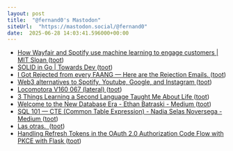 ```yaml
---
layout: post
title:  "@fernand0's Mastodon"
siteUrl:  "https://mastodon.social/@fernand0"
date:  2025-06-28 14:03:41.596000+00:00
---
```

*  [How Wayfair and Spotify use machine learning to engage customers \| MIT Sloan ](https://mitsloan.mit.edu/ideas-made-to-matter/how-wayfair-and-spotify-use-machine-learning-to-engage-customers?ref=refin) ([toot](https://mastodon.social/@fernand0/114761362413417261))
*  [SOLID in Go \| Towards Dev ](https://medium.com/@josueparra2892/golang-solid-principles-fd7bf513874) ([toot](https://mastodon.social/@fernand0/114760680743655173))
*  [I Got Rejected from every FAANG — Here are the Rejection Emails. ](https://medium.com/@sebastiancarlos/i-got-rejected-from-every-faang-here-are-the-rejection-emails-b0387b21b8e) ([toot](https://mastodon.social/@fernand0/114760609077088679))
*  [Web3 alternatives to Spotify, Youtube, Google, and Instagram ](https://flintlabs.medium.com/web3-alternatives-to-spotify-youtube-google-and-instagram-c84e1dbd6db) ([toot](https://mastodon.social/@fernand0/114760357556599959))
*  [Locomotora V160 067 (lateral) ](https://www.flickr.com/photos/fernand0/54616876726) ([toot](https://mastodon.social/@fernand0/114760255043307307))
*  [3 Things Learning a Second Language Taught Me About Life ](https://medium.com/@isabellamartin/3-things-learning-a-second-language-taught-me-about-life-96b1fd95dcb) ([toot](https://mastodon.social/@fernand0/114759966146449723))
*  [Welcome to the New Database Era - Ethan Batraski - Medium ](https://medium.com/@ethanjb/welcome-to-the-new-database-era-f4f8c8c407e) ([toot](https://mastodon.social/@fernand0/114758425683708451))
*  [SQL 101 — CTE (Common Table Expression) - Nadia Selas Noversega - Medium ](https://nadiaslnv.medium.com/sql-101-cte-common-table-expression-b6ccef99062) ([toot](https://mastodon.social/@fernand0/114756486135326517))
*  [Las otras.  ](https://avecesunafoto.wordpress.com/2025/06/27/las-otras) ([toot](https://mastodon.social/@fernand0/114756468378278085))
*  [Handling Refresh Tokens in the OAuth 2.0 Authorization Code Flow with PKCE with Flask ](https://dev.to/xdevs/handling-refresh-tokens-in-the-oauth-20-authorization-code-flow-with-pkce-with-flask-481) ([toot](https://mastodon.social/@fernand0/114756257168473077))
